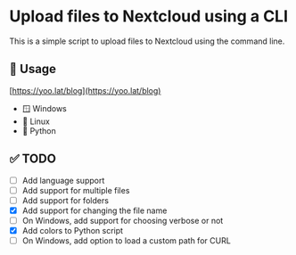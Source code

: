 # Upload files to Nextcloud using a CLI

This is a simple script to upload files to Nextcloud using the command line.

## 🚊 Usage

[https://yoo.lat/blog](https://yoo.lat/blog)

- 🪟 Windows
- 🐧 Linux
- 🐍 Python

## ✅ TODO

- [ ] Add language support
- [ ] Add support for multiple files
- [ ] Add support for folders
- [x] Add support for changing the file name
- [ ] On Windows, add support for choosing verbose or not
- [x] Add colors to Python script
- [ ] On Windows, add option to load a custom path for CURL
